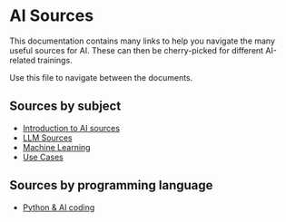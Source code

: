 # AI Sources

This documentation contains many links to help you navigate the many useful sources for AI. 
These can then be cherry-picked for different AI-related trainings.

Use this file to navigate between the documents.

## Sources by subject

- [Introduction to AI sources](./intro_sources.md)
- [LLM Sources](./LLM_sources.md)
- [Machine Learning](./ML_sources.md)
- [Use Cases](AI_use_cases.md)

## Sources by programming language

- [Python & AI coding](./Python_sources.md)